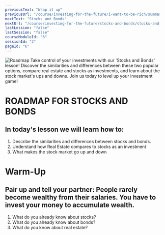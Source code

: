 ```yaml
---
previousText: "Wrap it up"
previousUrl: "/course/investing-for-the-future/i-want-to-be-rich/summary"
nextText: "Stocks and Bonds"
nextUrl: "/course/investing-for-the-future/stocks-and-bonds/stocks-and-bonds"
lastLession: "false"
lastSession: "false"
courseModuleId: "6"
sessionId: "2"
pageId: "6"
---
```



![Roadmap](/assets/img/roadmap.png)
<sparkle-character-intro class="shift-up-overlap" position="right" character="yuna">
Take control of your investments with our 'Stocks and Bonds' lesson! Discover the similarities and differences between these two popular options, compare real estate and stocks as investments, and learn about the stock market's ups and downs. Join us today to level up your investment game!</sparkle-character-intro>

# ROADMAP FOR STOCKS AND BONDS

## In today's lesson we will learn how to:

1. Describe the similarities and differences between stocks and bonds.
2. Understand how Real Estate compares to stocks as an investment
3. What makes the stock market go up and down

# Warm-Up

## Pair up and tell your partner: People rarely become wealthy from their salaries. You have to invest your money to accumulate wealth.

1. What do you already know about stocks?
2. What do you already know about bonds?
3. What do you know about real estate?
